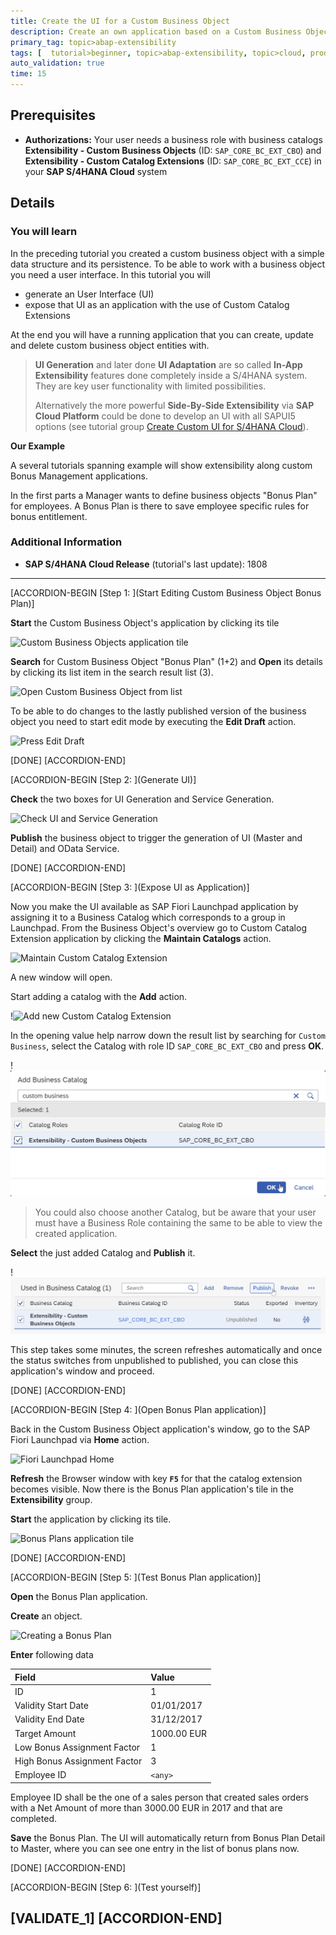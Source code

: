```yaml
---
title: Create the UI for a Custom Business Object
description: Create an own application based on a Custom Business Object and a Custom Catalog Extension
primary_tag: topic>abap-extensibility
tags: [  tutorial>beginner, topic>abap-extensibility, topic>cloud, products>sap-s-4hana ]
auto_validation: true
time: 15
---
```


## Prerequisites  
- **Authorizations:** Your user needs a business role with business catalogs **Extensibility - Custom Business Objects** (ID: `SAP_CORE_BC_EXT_CBO`) and **Extensibility - Custom Catalog Extensions** (ID: `SAP_CORE_BC_EXT_CCE`) in your **SAP S/4HANA Cloud** system

## Details

### You will learn
In the preceding tutorial you created a custom business object with a simple data structure and its persistence.
To be able to work with a business object you need a user interface. In this tutorial you will
<ul>
  <li>generate an User Interface (UI)
  <li>expose that UI as an application with the use of Custom Catalog Extensions
</ul>
At the end you will have a running application that you can create, update and delete custom business object entities with.

>**UI Generation** and later done **UI Adaptation** are so called **In-App Extensibility** features done completely inside a S/4HANA system. They are key user functionality with limited possibilities.
>
>Alternatively the more powerful **Side-By-Side Extensibility** via **SAP Cloud Platform** could be done to develop an UI with all SAPUI5 options (see tutorial group [Create Custom UI for S/4HANA Cloud](group.abap-custom-ui-with-webide)).

**Our Example**

A several tutorials spanning example will show extensibility along custom Bonus Management applications.

In the first parts a Manager wants to define business objects "Bonus Plan" for employees. A Bonus Plan is there to save employee specific rules for bonus entitlement.

### Additional Information
- **SAP S/4HANA Cloud Release** (tutorial's last update): 1808

---
[ACCORDION-BEGIN [Step 1: ](Start Editing Custom Business Object Bonus Plan)]

 **Start** the Custom Business Object's application by clicking its tile

![Custom Business Objects application tile](tile_CBO.png)

**Search** for Custom Business Object "Bonus Plan" (1+2) and **Open** its details by clicking its list item in the search result list (3).

![Open Custom Business Object from list](CBO_openFromList_decorated.png)

To be able to do changes to the lastly published version of the business object you need to start edit mode by executing the **Edit Draft** action.

![Press Edit Draft](CBO_editDraft.png)

[DONE]
[ACCORDION-END]

[ACCORDION-BEGIN [Step 2: ](Generate UI)]

**Check** the two boxes for UI Generation and Service Generation.

![Check UI and Service Generation](CBO_checkUiAndServiceGeneration.png)

**Publish** the business object to trigger the generation of UI (Master and Detail) and OData Service.

[DONE]
[ACCORDION-END]

[ACCORDION-BEGIN [Step 3: ](Expose UI as Application)]

Now you make the UI available as SAP Fiori Launchpad application by assigning it to a Business Catalog which corresponds to a group in Launchpad.
From the Business Object's overview go to Custom Catalog Extension application by clicking the **Maintain Catalogs** action.

![Maintain Custom Catalog Extension](CBO_maintainCCE.png)

A new window will open.

Start adding a catalog with the **Add** action.

!![Add new Custom Catalog Extension](CCE_add.png)

In the opening value help narrow down the result list by searching for `Custom Business`, select the Catalog with role ID `SAP_CORE_BC_EXT_CBO` and press **OK**.

!![Value Help for adding Custom Catalog Extension](CCE_addValueHelp.png)

>You could also choose another Catalog, but be aware that your user must have a Business Role containing the same to be able to view the created application.

**Select** the just added Catalog and **Publish** it.

!![Publishing Custom Catalog Extension](CCE_publish.png)

This step takes some minutes, the screen refreshes automatically and once the status switches from unpublished to published, you can close this application's window and proceed.

[DONE]
[ACCORDION-END]

[ACCORDION-BEGIN [Step 4: ](Open Bonus Plan application)]

Back in the Custom Business Object application's window, go to the SAP Fiori Launchpad via **Home** action.

![Fiori Launchpad Home](LaunchpadHomeButton.png)

**Refresh** the Browser window with key **`F5`** for that the catalog extension becomes visible.
Now there is the Bonus Plan application's tile in the **Extensibility** group.

**Start** the application by clicking its tile.

![Bonus Plans application tile](tile_BonusPlans.png)

[DONE]
[ACCORDION-END]

[ACCORDION-BEGIN [Step 5: ](Test Bonus Plan application)]

**Open** the Bonus Plan application.

**Create** an object.

![Creating a Bonus Plan](UI_Test_createBonusPlan.png)

**Enter** following data

| Field | Value |
| :------------- | :--------------------------- |
| ID | 1 |
| Validity Start Date | 01/01/2017 |
| Validity End Date | 31/12/2017 |
| Target Amount | 1000.00 EUR |
| Low Bonus Assignment Factor | 1 |
| High Bonus Assignment Factor | 3 |
| Employee ID | `<any>` |

Employee ID <any> shall be the one of a sales person that created sales orders with a Net Amount of more than 3000.00 EUR in 2017 and that are completed.

**Save** the Bonus Plan. The UI will automatically return from Bonus Plan Detail to Master, where you can see one entry in the list of bonus plans now.

[DONE]
[ACCORDION-END]

[ACCORDION-BEGIN [Step 6: ](Test yourself)]

[VALIDATE_1]
[ACCORDION-END]
---
